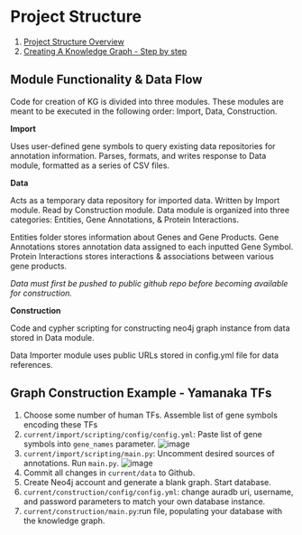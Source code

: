 Project Structure
================

1. [Project Structure Overview](https://github.com/wassermanlab/knits/edit/main/current/README.md#module-functionality--data-flow-modulefunctiondataflow)
3. [Creating A Knowledge Graph - Step by step](https://github.com/wassermanlab/knits/edit/main/current/README.md#graph-construction-example---yamanaka-tfs)

Module Functionality & Data Flow
----------
Code for creation of KG is divided into three modules. These modules are meant to be executed in the following order: Import, Data, Construction.

**Import**

Uses user-defined gene symbols to query existing data repositories for annotation information. Parses, formats, and writes response to Data module, formatted as a series of CSV files.

**Data**

Acts as a temporary data repository for imported data. Written by Import module. Read by Construction module. Data module is organized into three categories: Entities, Gene Annotations, & Protein Interactions. 

Entities folder stores information about Genes and Gene Products. Gene Annotations stores annotation data assigned to each inputted Gene Symbol. Protein Interactions stores interactions & associations between various gene products.

_Data must first be pushed to public github repo before becoming available for construction._

**Construction**

Code and cypher scripting for constructing neo4j graph instance from data stored in Data module. 

Data Importer module uses public URLs stored in config.yml file for data references.

Graph Construction Example - Yamanaka TFs
---------
1. Choose some number of human TFs. Assemble list of gene symbols encoding these TFs
2. `current/import/scripting/config/config.yml`: Paste list of gene symbols into `gene_names` parameter.
![image](https://user-images.githubusercontent.com/95512439/186543871-57dd7271-13bf-4871-ad9d-cd420ddeaa82.png)
3. `current/import/scripting/main.py`: Uncomment desired sources of annotations. Run `main.py`. 
![image](https://user-images.githubusercontent.com/95512439/186546230-361f95af-7bfb-4ba8-b28d-cdfe999d2717.png)
4. Commit all changes in `current/data` to Github.
5. Create Neo4j account and generate a blank graph. Start database.
6. `current/construction/config/config.yml`: change auradb uri, username, and password parameters to match your own database instance.
7. `current/construction/main.py`:run file, populating your database with the knowledge graph. 

